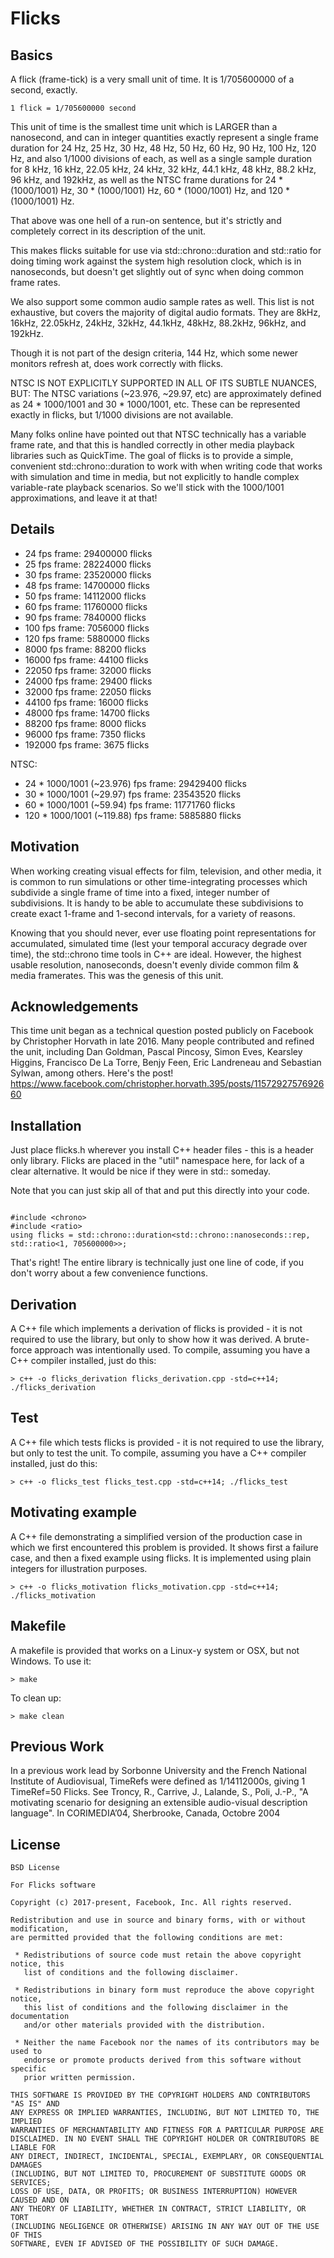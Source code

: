 # Flicks

## Basics
A flick (frame-tick) is a very small unit of time. It is 1/705600000 of a second, exactly.

    1 flick = 1/705600000 second

This unit of time is the smallest time unit which is LARGER than a nanosecond,
and can in integer quantities exactly represent a single frame duration for
24 Hz, 25 Hz, 30 Hz, 48 Hz, 50 Hz, 60 Hz, 90 Hz, 100 Hz, 120 Hz, and also 1/1000 divisions of each, 
as well as a single sample duration for 8 kHz, 16 kHz, 22.05 kHz, 24 kHz, 32 kHz, 44.1 kHz, 
48 kHz, 88.2 kHz, 96 kHz, and 192kHz, as well as the NTSC frame durations for
24 * (1000/1001) Hz, 30 * (1000/1001) Hz, 60 * (1000/1001) Hz, and 120 * (1000/1001) Hz.

That above was one hell of a run-on sentence, but it's strictly and completely correct in its 
description of the unit.

This makes flicks suitable for use via std::chrono::duration and std::ratio for doing timing work
against the system high resolution clock, which is in nanoseconds, but doesn't get slightly
out of sync when doing common frame rates.
 
We also support some common audio sample rates as well. This list is not exhaustive, but covers 
the majority of digital audio formats. They are 8kHz, 16kHz, 22.05kHz, 24kHz, 32kHz, 44.1kHz, 
48kHz, 88.2kHz, 96kHz, and 192kHz.

Though it is not part of the design criteria, 144 Hz, which some newer monitors refresh at,
does work correctly with flicks.

NTSC IS NOT EXPLICITLY SUPPORTED IN ALL OF ITS SUBTLE NUANCES, BUT:
The NTSC variations (~23.976, ~29.97, etc) are approximately defined as 24 * 1000/1001 and
30 * 1000/1001, etc. These can be represented exactly in flicks, but 1/1000 divisions are not
available. 

Many folks online have pointed out that NTSC technically has a variable frame rate,
and that this is handled correctly in other media playback libraries such as QuickTime. 
The goal of flicks is to provide a simple, convenient std::chrono::duration to work
with when writing code that works with simulation and time in media, but not explicitly to 
handle complex variable-rate playback scenarios. So we'll stick with the 1000/1001 approximations, 
and leave it at that!

## Details

* 24 fps frame:     29400000 flicks
* 25 fps frame:     28224000 flicks
* 30 fps frame:     23520000 flicks
* 48 fps frame:     14700000 flicks
* 50 fps frame:     14112000 flicks
* 60 fps frame:     11760000 flicks
* 90 fps frame:      7840000 flicks
* 100 fps frame:     7056000 flicks
* 120 fps frame:     5880000 flicks
* 8000 fps frame:      88200 flicks
* 16000 fps frame:     44100 flicks
* 22050 fps frame:     32000 flicks
* 24000 fps frame:     29400 flicks
* 32000 fps frame:     22050 flicks
* 44100 fps frame:     16000 flicks
* 48000 fps frame:     14700 flicks
* 88200 fps frame:      8000 flicks
* 96000 fps frame:      7350 flicks
* 192000 fps frame:     3675 flicks

NTSC:

* 24 * 1000/1001 (~23.976) fps frame:    29429400 flicks
* 30 * 1000/1001 (~29.97)  fps frame:    23543520 flicks
* 60 * 1000/1001 (~59.94) fps frame:     11771760 flicks
* 120 * 1000/1001 (~119.88) fps frame:    5885880 flicks

## Motivation

When working creating visual effects for film, television, and other media, it is common
to run simulations or other time-integrating processes which subdivide a single frame of time
into a fixed, integer number of subdivisions. It is handy to be able to accumulate these 
subdivisions to create exact 1-frame and 1-second intervals, for a variety of reasons. 

Knowing that you should never, ever use floating point representations for accumulated, 
simulated time (lest your temporal accuracy degrade over time), the std::chrono time tools
in C++ are ideal. However, the highest usable resolution, nanoseconds, doesn't evenly divide
common film & media framerates. This was the genesis of this unit.

## Acknowledgements

This time unit began as a technical question posted publicly on Facebook by Christopher Horvath
in late 2016. Many people contributed and refined the unit, including Dan Goldman, Pascal Pincosy,
Simon Eves, Kearsley Higgins, Francisco De La Torre, Benjy Feen, Eric Landreneau and Sebastian Sylwan,
among others. Here's the post!
https://www.facebook.com/christopher.horvath.395/posts/1157292757692660

## Installation
Just place flicks.h wherever you install C++ header files - this is a header only library. Flicks are placed
in the "util" namespace here, for lack of a clear alternative. It would be nice if they were in std:: someday.

Note that you can just skip all of that and put this directly into your code. 

```

#include <chrono>
#include <ratio>
using flicks = std::chrono::duration<std::chrono::nanoseconds::rep, std::ratio<1, 705600000>>;

```

That's right! The entire library is technically just one line of code, if you don't worry about a 
few convenience functions.

## Derivation
A C++ file which implements a derivation of flicks is provided - it is not required to use the library,
but only to show how it was derived. A brute-force approach was intentionally used. To compile, assuming
you have a C++ compiler installed, just do this:

    > c++ -o flicks_derivation flicks_derivation.cpp -std=c++14; ./flicks_derivation

## Test
A C++ file which tests flicks is provided - it is not required to use the library,
but only to test the unit. To compile, assuming you have a C++ compiler installed, just do this:

    > c++ -o flicks_test flicks_test.cpp -std=c++14; ./flicks_test

## Motivating example
A C++ file demonstrating a simplified version of the production case in which we first encountered
this problem is provided. It shows first a failure case, and then a fixed example using flicks. It
is implemented using plain integers for illustration purposes.

    > c++ -o flicks_motivation flicks_motivation.cpp -std=c++14; ./flicks_motivation

## Makefile
A makefile is provided that works on a Linux-y system or OSX, but not Windows. To use it:

    > make

To clean up:

    > make clean

## Previous Work

In a previous work lead by Sorbonne University and the French National Institute of Audiovisual, 
TimeRefs were defined as 1/14112000s, giving 1 TimeRef=50 Flicks. 
See Troncy, R., Carrive, J., Lalande, S., Poli, J.-P., "A motivating scenario for designing an extensible 
audio-visual description language". In CORIMEDIA’04, Sherbrooke, Canada, Octobre 2004

## License

    BSD License

    For Flicks software

    Copyright (c) 2017-present, Facebook, Inc. All rights reserved.

    Redistribution and use in source and binary forms, with or without modification,
    are permitted provided that the following conditions are met:
    
     * Redistributions of source code must retain the above copyright notice, this
       list of conditions and the following disclaimer.
    
     * Redistributions in binary form must reproduce the above copyright notice,
       this list of conditions and the following disclaimer in the documentation
       and/or other materials provided with the distribution.

     * Neither the name Facebook nor the names of its contributors may be used to
       endorse or promote products derived from this software without specific
       prior written permission.

    THIS SOFTWARE IS PROVIDED BY THE COPYRIGHT HOLDERS AND CONTRIBUTORS "AS IS" AND
    ANY EXPRESS OR IMPLIED WARRANTIES, INCLUDING, BUT NOT LIMITED TO, THE IMPLIED
    WARRANTIES OF MERCHANTABILITY AND FITNESS FOR A PARTICULAR PURPOSE ARE
    DISCLAIMED. IN NO EVENT SHALL THE COPYRIGHT HOLDER OR CONTRIBUTORS BE LIABLE FOR
    ANY DIRECT, INDIRECT, INCIDENTAL, SPECIAL, EXEMPLARY, OR CONSEQUENTIAL DAMAGES
    (INCLUDING, BUT NOT LIMITED TO, PROCUREMENT OF SUBSTITUTE GOODS OR SERVICES;
    LOSS OF USE, DATA, OR PROFITS; OR BUSINESS INTERRUPTION) HOWEVER CAUSED AND ON
    ANY THEORY OF LIABILITY, WHETHER IN CONTRACT, STRICT LIABILITY, OR TORT
    (INCLUDING NEGLIGENCE OR OTHERWISE) ARISING IN ANY WAY OUT OF THE USE OF THIS
    SOFTWARE, EVEN IF ADVISED OF THE POSSIBILITY OF SUCH DAMAGE.


